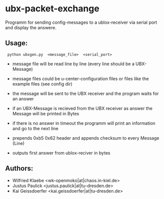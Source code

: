 # ubx-packet-exchange

 Programm for sending config-messages to a ublox-receiver via serial port and display the answere. 

## Usage:
```
 python ubxgen.py  <message_file>  <serial_port>
```
 - message file will be read line by line (every line should be a UBX-Message)
 - message files could be u-center-configuration files or files like the example files (see config dir)
 - the message will be sent to the UBX receiver and the program waits for an answer
 - if an UBX-Message is recieved from the UBX receiver as answer the Message will be printed in Bytes
 - if there is no answer in timeout the programm will print an information and go to the next line

 - prepends 0xb5 0x62 header and appends checksum to every Message (Line)
 - outputs first answer from ublox-reciver in bytes


## Authors:
 - Wilfried Klaebe <wk-openmoko|at|chaos.in-kiel.de>
 - Justus Paulick <justus.paulick|at|tu-dresden.de>
 - Kai Geissdoerfer <kai.geissdoerfer|at|tu-dresden.de>
